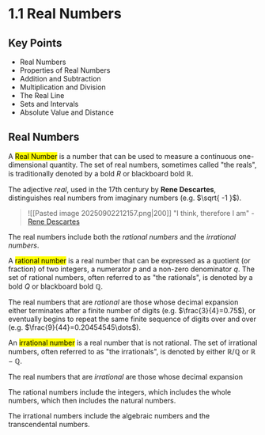 # 1.1 Real Numbers

## Key Points

- Real Numbers
- Properties of Real Numbers
- Addition and Subtraction
- Multiplication and Division
- The Real Line
- Sets and Intervals
- Absolute Value and Distance

## Real Numbers



A <mark class="hltr-trippy">Real Number</mark> is a number that can be used to measure a continuous one-dimensional quantity. The set of real numbers, sometimes called "the reals", is traditionally denoted by a bold $R$ or blackboard bold $\mathbb{R}$.

The adjective *real*, used in the 17th century by **Rene Descartes**, distinguishes real numbers from imaginary numbers (e.g. $\sqrt{ -1 }$).

> ![[Pasted image 20250902212157.png|200]]
> "I think, therefore I am" - [Rene Descartes](https://en.wikipedia.org/wiki/René_Descartes)

The real numbers include both the *rational numbers* and the *irrational numbers*.

A <mark class="hltr-trippy">rational number</mark> is a real number that can be expressed as a quotient (or fraction) of two integers, a numerator $p$ and a non-zero denominator $q$. The set of rational numbers, often referred to as "the rationals", is denoted by a bold $Q$ or blackboard bold $\mathbb{Q}$.

The real numbers that are *rational* are those whose decimal expansion either terminates after a finite number of digits (e.g. $\frac{3}{4}=0.75$), or eventually begins to repeat the same finite sequence of digits over and over (e.g. $\frac{9}{44}=0.20454545\dots$).

An <mark class="hltr-trippy">irrational number</mark> is a real number that is not rational. The set of irrational numbers, often referred to as "the irrationals", is denoted by either $\mathbb{R}/\mathbb{Q}$ or $\mathbb{R} - \mathbb{Q}$.

The real numbers that are *irrational* are those whose decimal expansion 


The rational numbers include the integers, which includes the whole numbers, which then includes the natural numbers.

The irrational numbers include the algebraic numbers and the transcendental numbers.